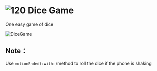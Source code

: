 

# ![120](/Users/apple/Downloads/DiceGame-master/DiceGame/Assets.xcassets/AppIcon.appiconset/80.png)	Dice Game

One easy game of dice

![DiceGame](/Users/apple/Developer/iOS_projects/DiceGame/sources/DiceGame.gif)

## Note：

Use `motionEnded(:with:)`method to roll the dice if the phone is shaking

